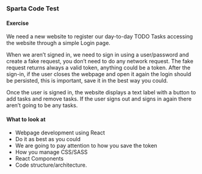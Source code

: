 
### Sparta Code Test

#### Exercise
We need a new website to register our day-to-day TODO Tasks accessing the website through a simple Login page.

When we aren’t signed in, we need to sign in using a user/password and create a fake request, you don’t need to do any network request. The fake request returns always a valid token, anything could be a token. After the sign-in, if the user closes the webpage and open it again the login should be persisted, this is important, save it in the best way you could.

Once the user is signed in, the website displays a text label with a button to add tasks and remove tasks. If the user signs out and signs in again there aren’t going to be any tasks.

#### What to look at

* Webpage development using React
* Do it as best as you could
* We are going to pay attention to how you save the token
* How you manage CSS/SASS
* React Components
* Code structure/architecture.
